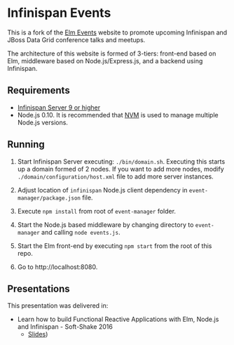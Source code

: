 # Infinispan Events

This is a fork of the [Elm Events](http://elm-events.org) website to promote 
upcoming Infinispan and JBoss Data Grid conference talks and meetups.

The architecture of this website is formed of 3-tiers: front-end based on Elm,
middleware based on Node.js/Express.js, and a backend using Infinispan.

## Requirements

* [Infinispan Server 9 or higher](http://infinispan.org/download/)
* Node.js 0.10. It is recommended that [NVM](https://github.com/creationix/nvm) 
is used to manage multiple Node.js versions.

## Running

1. Start Infinispan Server executing: `./bin/domain.sh`. 
Executing this starts up a domain formed of 2 nodes. If you want to add more 
nodes, modify `./domain/configuration/host.xml` file to add more server 
instances.

2. Adjust location of `infinispan` Node.js client dependency in 
`event-manager/package.json` file.

3. Execute `npm install` from root of `event-manager` folder.

4. Start the Node.js based middleware by changing directory to `event-manager`
and calling `node events.js`.

5. Start the Elm front-end by executing `npm start` from the root of this repo.

6. Go to http://localhost:8080.

## Presentations

This presentation was delivered in:

* Learn how to build Functional Reactive Applications with Elm, Node.js and Infinispan - Soft-Shake 2016
  * [Slides](https://speakerdeck.com/galderz/building-reactive-applications-with-node-dot-js-data-grid))
